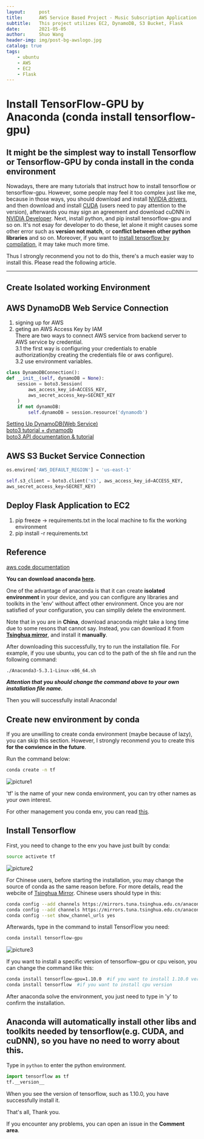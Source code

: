 ```yaml
---
layout:     post
title:      AWS Service Based Project - Music Subscription Application
subtitle:   This project utilizes EC2, DynamoDB, S3 Bucket, Flask
date:       2021-05-05
author:     Shuo Wang
header-img: img/post-bg-awslogo.jpg
catalog: true
tags:
    - ubuntu
    - AWS
    - EC2
    - Flask
---
```



# Install TensorFlow-GPU by Anaconda (conda install tensorflow-gpu)

It might be the simplest way to install Tensorflow or Tensorflow-GPU by conda install in the conda environment  
--

Nowadays, there are many tutorials that instruct how to install tensorflow or tensorflow-gpu. However, some people may feel it too complex just like me, because in those ways, you should download and install [NVIDIA drivers](https://www.nvidia.com/Download/index.aspx?lang=en-us), and then download and install [CUDA](https://developer.nvidia.com/cuda-downloads) (users need to pay attention to the version), afterwards you may sign an agreement and download cuDNN in [NVIDIA Developer](https://developer.nvidia.com/cudnn). Next, install python, and pip install tensorflow-gpu and so on. It's not esay for developer to do these, let alone it might causes some other error such as **version not match**, or **conflict between other python libraries** and so on. Moreover, if you want to [install tensorflow by compilation](https://www.tensorflow.org/install/gpu), it may take much more time.  

Thus I strongly reconmend you not to do this, there's a much easier way to install this. Please read the following article.

---
## Create Isolated working Environment

## AWS DynamoDB Web Service Connection
1. signing up for AWS  
2. geting an AWS Access Key by IAM  
There are two ways to connect AWS service from backend server to AWS service by credential.    
3.1 the first way is configuring your credentials to enable authorization(by creating the credentials file or aws configure).  
3.2 use environment variables.   
```python
class DynamoDBConnection():
def __init__(self, dynamoDB = None):
    session = boto3.Session(
        aws_access_key_id=ACCESS_KEY,
        aws_secret_access_key=SECRET_KEY
    )
    if not dynamoDB:
        self.dynamoDB = session.resource('dynamodb')
```
[Setting Up DynamoDB(Web Service)](https://docs.aws.amazon.com/amazondynamodb/latest/developerguide/SettingUp.DynamoWebService.html)  
[boto3 tutorial + dynamodb](https://www.section.io/engineering-education/python-boto3-and-amazon-dynamodb-programming-tutorial/
)  
[boto3 API documentation & tutorial](https://boto3.amazonaws.com/v1/documentation/api/latest/guide/dynamodb.html
)

## AWS S3 Bucket Service Connection
```python
os.environ['AWS_DEFAULT_REGION'] = 'us-east-1'

self.s3_client = boto3.client('s3', aws_access_key_id=ACCESS_KEY,
aws_secret_access_key=SECRET_KEY)

```

## Deploy Flask Application to EC2
1. pip freeze -> requirements.txt in the local machine to fix the working environment
2. pip install -r requirements.txt




## Reference
[aws code documentation](https://docs.aws.amazon.com/code-samples/latest/catalog/python-dynamodb-TryDax-01-create-table.py.html
)





**You can download anaconda [here](https://www.anaconda.com/distribution/#download-section).**

One of the advantage of anaconda is that it can create **isolated environment** in your device, and you can configure any libraries and toolkits in the 'env' without affect other environment. Once you are nor satisfied of your configuration, you can simplily delete the environment.

Note that in you are in **China**, download anaconda might take a long time due to some resons that cannot say. Instead, you can download it from [**Tsinghua mirror**](https://mirror.tuna.tsinghua.edu.cn/help/anaconda/), and install it **manually**.  

After downloading this successfully, try to run the installation file.
For example, if you use ubuntu, you can cd to the path of the sh file and run the following command:

```bash
./Anaconda3-5.3.1-Linux-x86_64.sh
```
***Attention that you should change the command above to your own installation file name.***

Then you will successfully install Anaconda!

## Create new environment by conda

If you are unwilling to create conda environment (maybe because of lazy), you can skip this section. However, I strongly reconmend you to create this **for the convience in the future**.  

Run the command below:
```bash
conda create -n tf
```
![picture1](/img/20190328post.jpg)

'tf' is the name of your new conda environment, you can try other names as your own interest.

For other management you conda env, you can read [this](https://conda.io/projects/conda/en/latest/user-guide/tasks/manage-environments.html?highlight=environment).

## Install Tensorflow

First, you need to change to the env you have just built by conda:
```bash
source activete tf
```
![picture2](/img/20190328post2.jpg)  

For Chinese users, before starting the installation, you may change the source of conda as the same reason before. For more details, read the webcite of [Tsinghua Mirror](https://mirror.tuna.tsinghua.edu.cn/help/anaconda/).
Chinese users should type in this:
```bash
conda config --add channels https://mirrors.tuna.tsinghua.edu.cn/anaconda/pkgs/free/
conda config --add channels https://mirrors.tuna.tsinghua.edu.cn/anaconda/pkgs/main/
conda config --set show_channel_urls yes
```


Afterwards, type in the command to install TensorFlow you need:
```bash
conda install tensorflow-gpu
```
![picture3](/img/20190328post3.jpg)  

If you want to install a specific version of tensorflow-gpu or cpu veison, you can change the command like this:
```bash
conda install tensorflow-gpu=1.10.0  #if you want to install 1.10.0 version
conda install tensorflow  #if you want to install cpu version
```
After anaconda solve the environment, you just need to type in 'y' to confirm the installation.  

Anaconda will **automatically** install other libs and toolkits needed by tensorflow(e.g. CUDA, and cuDNN), so you have no need to worry about this.
--

Type in `python` to enter the python environment.
```python
import tensorflow as tf
tf.__version__
```
When you see the version of tensorflow, such as 1.10.0, you have successfully install it.

That's all, Thank you.

If you encounter any problems, you can open an issue in the **Comment area**.
